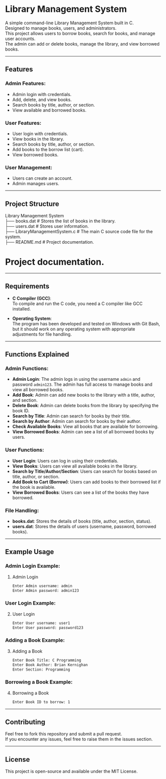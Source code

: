 # Library Management System

A simple command-line Library Management System built in C.  
Designed to manage books, users, and administrators.  
This project allows users to borrow books, search for books, and manage user accounts.  
The admin can add or delete books, manage the library, and view borrowed books.

---

## Features

### Admin Features:
- Admin login with credentials.
- Add, delete, and view books.
- Search books by title, author, or section.
- View available and borrowed books.

### User Features:
- User login with credentials.
- View books in the library.
- Search books by title, author, or section.
- Add books to the borrow list (cart).
- View borrowed books.

### User Management:
- Users can create an account.
- Admin manages users.

---

## Project Structure

Library Management System  
├── books.dat                # Stores the list of books in the library.  
├── users.dat                # Stores user information.  
├── LibraryManagementSystem.c # The main C source code file for the system.  
├── README.md                # Project documentation.


# Project documentation.

---

## Requirements

- **C Compiler (GCC)**:  
  To compile and run the C code, you need a C compiler like GCC installed.
  
- **Operating System**:  
  The program has been developed and tested on Windows with Git Bash, but it should work on any operating system with appropriate adjustments for file handling.

---

## Functions Explained

### Admin Functions:
- **Admin Login**: The admin logs in using the username `admin` and password `admin123`. The admin has full access to manage books and view all borrowed books.
- **Add Book**: Admin can add new books to the library with a title, author, and section.
- **Delete Book**: Admin can delete books from the library by specifying the book ID.
- **Search by Title**: Admin can search for books by their title.
- **Search by Author**: Admin can search for books by their author.
- **Check Available Books**: View all books that are available for borrowing.
- **View Borrowed Books**: Admin can see a list of all borrowed books by users.

### User Functions:
- **User Login**: Users can log in using their credentials.
- **View Books**: Users can view all available books in the library.
- **Search by Title/Author/Section**: Users can search for books based on title, author, or section.
- **Add Book to Cart (Borrow)**: Users can add books to their borrowed list if the book is available.
- **View Borrowed Books**: Users can see a list of the books they have borrowed.

### File Handling:
- **books.dat**: Stores the details of books (title, author, section, status).
- **users.dat**: Stores the details of users (username, password, borrowed books).

---

## Example Usage

### Admin Login Example:
1. Admin Login
    ```bash
    Enter Admin username: admin
    Enter Admin password: admin123
    ```

### User Login Example:
2. User Login
    ```bash
    Enter User username: user1
    Enter User password: password123
    ```

### Adding a Book Example:
3. Adding a Book
    ```bash
    Enter Book Title: C Programming
    Enter Book Author: Brian Kernighan
    Enter Section: Programming
    ```

### Borrowing a Book Example:
4. Borrowing a Book
    ```bash
    Enter Book ID to borrow: 1
    ```

---

## Contributing

Feel free to fork this repository and submit a pull request.  
If you encounter any issues, feel free to raise them in the issues section.

---

## License

This project is open-source and available under the MIT License.
